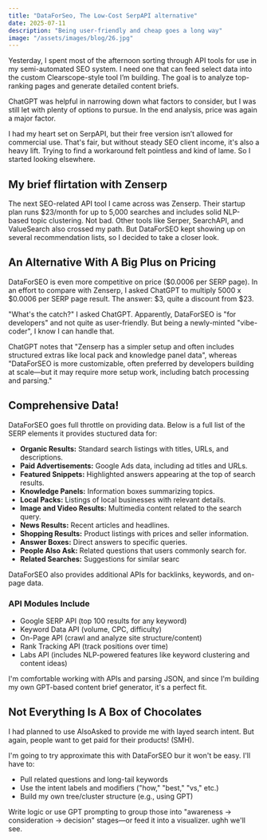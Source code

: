 ```yaml
---
title: "DataForSeo, The Low-Cost SerpAPI alternative"
date: 2025-07-11
description: "Being user-friendly and cheap goes a long way"
image: "/assets/images/blog/26.jpg"
---
```

Yesterday, I spent most of the afternoon sorting through API tools for use in my semi-automated SEO system. I need one that can feed select data into the custom Clearscope-style tool I’m building. The goal is to analyze top-ranking pages and generate detailed content briefs.

ChatGPT was helpful in narrowing down what factors to consider, but I was still let with plenty of options to pursue. In the end analysis, price was again a major factor.

I had my heart set on SerpAPI, but their free version isn’t allowed for commercial use. That's fair, but without steady SEO client income, it's also a heavy lift. Trying to find a workaround felt pointless and kind of lame. So I started looking elsewhere.

## My brief flirtation with Zenserp
The next SEO-related API tool I came across was Zenserp. Their startup plan runs $23/month for up to 5,000 searches and includes solid NLP-based topic clustering. Not bad. Other tools like Serper, SearchAPI, and ValueSearch also crossed my path. But DataForSEO kept showing up on several recommendation lists, so I decided to take a closer look.

## An Alternative With A Big Plus on Pricing
DataForSEO is even more competitive on price ($0.0006 per SERP page). In an effort to compare with Zenserp, I asked ChatGPT to multiply 5000 x $0.0006 per SERP page result. The answer: $3, quite a discount from $23.

"What's the catch?" I asked ChatGPT. Apparently, DataForSEO is "for developers" and not quite as user-friendly. But being a newly-minted "vibe-coder", I know I can handle that.

ChatGPT notes that "Zenserp has a simpler setup and often includes structured extras like local pack and knowledge panel data", whereas "DataForSEO is more customizable, often preferred by developers building at scale—but it may require more setup work, including batch processing and parsing."

## Comprehensive Data!
DataForSEO goes full throttle on providing data. Below is a full list of the SERP elements it provides stuctured data for:

- **Organic Results:** Standard search listings with titles, URLs, and descriptions.
- **Paid Advertisements:** Google Ads data, including ad titles and URLs.
- **Featured Snippets:** Highlighted answers appearing at the top of search results.
- **Knowledge Panels:** Information boxes summarizing topics.
- **Local Packs:** Listings of local businesses with relevant details.
- **Image and Video Results:** Multimedia content related to the search query.
- **News Results:** Recent articles and headlines.
- **Shopping Results:** Product listings with prices and seller information.
- **Answer Boxes:** Direct answers to specific queries.
- **People Also Ask:** Related questions that users commonly search for.
- **Related Searches:** Suggestions for similar searc

DataForSEO also provides additional APIs for backlinks, keywords, and on-page data.

### API Modules Include
- Google SERP API (top 100 results for any keyword)
- Keyword Data API (volume, CPC, difficulty)
- On-Page API (crawl and analyze site structure/content)
- Rank Tracking API (track positions over time)
- Labs API (includes NLP-powered features like keyword clustering and content ideas)

I'm comfortable working with APIs and parsing JSON, and since I'm building my own GPT-based content brief generator, it's a perfect fit.

## Not Everything Is A Box of Chocolates
I had planned to use AlsoAsked to provide me with layed search intent. But again, people want to get paid for their products! (SMH).

I'm going to try approximate this with DataForSEO bur it won't be easy. I'll have to:

- Pull related questions and long-tail keywords
- Use the intent labels and modifiers ("how," "best," "vs," etc.)
- Build my own tree/cluster structure (e.g., using GPT)

Write logic or use GPT prompting to group those into "awareness → consideration → decision" stages—or feed it into a visualizer. ughh we'll see.
